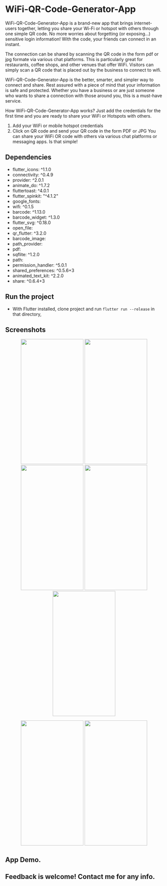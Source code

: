 # WiFi-QR-Code-Generator-App

WiFi-QR-Code-Generator-App  is a brand-new app that brings internet-users together, letting you share your Wi-Fi or hotspot with others through one simple QR code. No more worries about forgetting (or exposing…) sensitive login information! With the code, your friends can connect in an instant.

The connection can be shared by scanning the QR code in the form pdf or jpg formate via various chat platforms. This is particularly great for restaurants, coffee shops, and other venues that offer WiFi. Visitors can simply scan a QR code that is placed out by the business to connect to wifi.

WiFi-QR-Code-Generator-App is the better, smarter, and simpler way to connect and share. Rest assured with a piece of mind that your information is safe and protected. Whether you have a business or are just someone who wants to share a connection with those around you, this is a must-have service.

How WiFi-QR-Code-Generator-App works?
Just add the credentials for the first time and you are ready to share your WiFi or Hotspots with others.
1. Add your WiFi or mobile hotspot credentials
2. Click on QR code and send your QR code in the form PDF or JPG
You can share your WiFi OR code with others via various chat platforms or messaging apps. Is that simple!

## Dependencies 
 - flutter_icons: ^1.1.0
 - connectivity: ^0.4.9
 - provider: ^2.0.1
 - animate_do: ^1.7.2
 - fluttertoast: ^4.0.1
 - flutter_spinkit: "^4.1.2"
 - google_fonts:
 - wifi: ^0.1.5
 - barcode: ^1.13.0
 - barcode_widget: ^1.3.0
 - flutter_svg: ^0.18.0
 - open_file:
 - qr_flutter: ^3.2.0
 - barcode_image:
 - path_provider:
 - pdf:
 - sqflite: ^1.2.0
 - path:
 - permission_handler: ^5.0.1
 - shared_preferences: ^0.5.6+3
 - animated_text_kit: ^2.2.0
 - share: ^0.6.4+3
 
## Run the project
- With Flutter installed, clone project and run `flutter run --release` in that directory,


## Screenshots

<p align ="middle">
<img src = "https://user-images.githubusercontent.com/47661086/94371221-a12c3480-0112-11eb-845f-aee9dcfbb772.jpg" width="200" height="400" /> 
<img src ="https://user-images.githubusercontent.com/47661086/94371225-a5585200-0112-11eb-9db8-7690fd2a4ad7.jpg" width="200" height="400"/>
<img src ="https://user-images.githubusercontent.com/47661086/94371226-a7221580-0112-11eb-8e06-9b8fa4abdab5.jpg" width="200" height="400"/> 
<img src="https://user-images.githubusercontent.com/47661086/94371229-aa1d0600-0112-11eb-861f-0e73c2cf2bc8.jpg" width="200" height="400" />  
<img src="https://user-images.githubusercontent.com/47661086/94371227-a8534280-0112-11eb-9260-88078fb17c94.jpg" width="200" height="400" />
</p>
 
<p align ="middle">
<img src="https://user-images.githubusercontent.com/47661086/94371230-abe6c980-0112-11eb-9cfe-715dba926ddb.jpg" 
width="200" height="400" />
<img src="https://user-images.githubusercontent.com/47661086/94371231-ad17f680-0112-11eb-8a0b-6be8dfe52529.jpg" 
width="200" height="400" />
</p>


## App Demo.


## Feedback is welcome! Contact me for any info.
